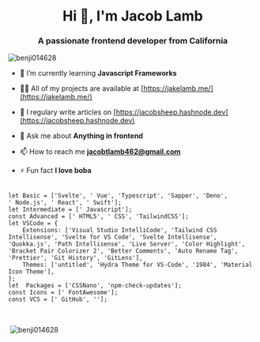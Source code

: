 <h1 align="center">Hi 👋, I'm Jacob Lamb</h1>
<h3 align="center">A passionate frontend developer from California</h3>

<p align="left"> <img src="https://komarev.com/ghpvc/?username=benji014628" alt="benji014628" /> </p>

- 🌱 I’m currently learning **Javascript Frameworks**

- 👨‍💻 All of my projects are available at [https://jakelamb.me/](https://jakelamb.me/)

- 📝 I regulary write articles on [https://jacobsheep.hashnode.dev](https://jacobsheep.hashnode.dev)

- 💬 Ask me about **Anything in frontend**

- 📫 How to reach me **jacobtlamb462@gmail.com**

- ⚡ Fun fact **I love boba**

<pre>
							<code>
let Basic = ['Svelte', '<i class="fab fa-vuejs"></i>&nbsp;Vue', 'Typescript', 'Sapper', 'Deno', '<i class="fab fa-node-js"></i>&nbsp;Node.js', '<i aria-label="react-i" class="fab fa-react"></i>&nbsp;React', '<i aria-label="swift-i" class="fab fa-swift"></i>&nbsp;Swift'];
let Intermediate = ['<i aria-label="js-i" class="fab fa-js-square"></i>&nbsp;Javascript'];
const Advanced = ['<i aria-label="html-i" class="fab fa-html5"></i>&nbsp;HTML5', '<i aria-label="css-i" class="fab fa-css3"></i>&nbsp;CSS', 'TailwindCSS'];
let VSCode = &#123;
	Extensions: ['Visual Studio IntelliCode', 'Tailwind CSS Intellisense', 'Svelte for VS Code', 'Svelte Intellisense', 'Quokka.js', 'Path Intellisense', 'Live Server', 'Color Highlight', 'Bracket Pair Colorizer 2', 'Better Comments', 'Auto Rename Tag', 'Prettier', 'Git History', 'GitLens'],
	Themes: ['untitled', 'Hydra Theme for VS-Code', '1984', 'Material Icon Theme'],
&#125;;
let <i class="fab fa-npm fa-lg"></i>&nbsp;Packages = ['CSSNano', 'npm-check-updates'];
const Icons = ['<i class="fab fa-font-awesome"></i>&nbsp;FontAwesome'];
const VCS = ['<i aria-label="github" class="fab fa-github"></i> GitHub', '<i aria-label="git" class="fab fa-git"></i>'];
							</code>
						</pre>

<p>&nbsp;<img align="center" src="https://github-readme-stats.vercel.app/api?username=benji014628&show_icons=true" alt="benji014628" /></p>

<div align="center"> 
<a aria-label="instagram-link" href="https://www.instagram.com/jacob_lamb.jt/" target="_blank" rel="noreferrer" class="icon"><i aria-label="instagram-i" class="fab fa-instagram-square fa-2x"></i></a>
<a aria-label="facebook-link" href="https://www.facebook.com/jacob.lamb.1460/" target="_blank" rel="noreferrer" class="icon"><i aria-label="facebook-i" class="fab fa-facebook-square fa-2x"></i></a>
<a aria-label="twitter-link" href="https://twitter.com/JakeL725" target="_blank" rel="noreferrer" class="icon"><i aria-label="twitter-i" class="fab fa-twitter-square fa-2x"></i></a>
<a aria-label="hashnode-link" href="https://jacobsheep.hashnode.dev/" target="_blank" rel="noreferrer" class="icon">
<a href="https://stackoverflow.com/users/lambsbaaacode" target="_blank" rel="noreferrer"><i class="fab fa-stack-overflow"></i></a>
<a href="https://medium.com/@jacobtlamb462" target="_blank" rel="noreferrer"><i class="fab fa-medium"></i></a>
</div>

